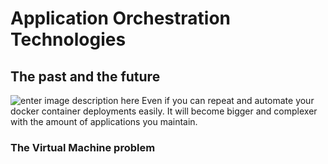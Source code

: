 # Application Orchestration Technologies

## The past and the future

![enter image description here](https://github.com/joe-speedboat/workshop.docker/raw/main/images/evol.png)
Even if you can repeat and automate your docker container deployments easily. 
It will become bigger and complexer with the amount of applications you maintain.

### The Virtual Machine problem

<!--stackedit_data:
eyJoaXN0b3J5IjpbMTI0NDkwODYwNCw3MzA5OTgxMTZdfQ==
-->